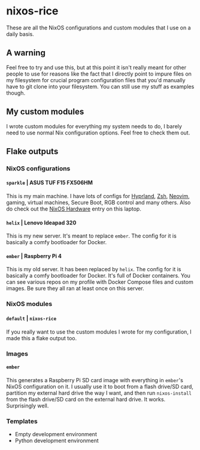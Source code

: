 <!-- vim: set fenc=utf-8 ts=2 sw=0 sts=0 sr et si tw=0 fdm=marker fmr={{{,}}}: -->
# nixos-rice
These are all the NixOS configurations and custom modules that I use on a daily basis.

<!-- {{{ A warning -->
## A warning
Feel free to try and use this, but at this point it isn't really meant for other people to use for reasons like the fact that I directly point to impure files on my filesystem for crucial program configuration files that you'd manually have to git clone into your filesystem. You can still use my stuff as examples though.
<!-- }}} -->

<!-- {{{ My custom modules -->
## My custom modules
I wrote custom modules for everything my system needs to do, I barely need to use normal Nix configuration options. Feel free to check them out.
<!-- }}} -->

<!-- {{{ Flake outputs -->
## Flake outputs
<!-- {{{ NixOS configurations -->
### NixOS configurations
<!-- {{{ sparkle -->
#### `sparkle` | ASUS TUF F15 FX506HM
This is my main machine. I have lots of configs for [Hyprland](https://github.com/Andy3153/hyprland-rice), [Zsh](https://github.com/Andy3153/andy3153-zshrc), [Neovim](https://github.com/Andy3153/andy3153-init.lua), gaming, virtual machines, Secure Boot, RGB control and many others. Also do check out the [NixOS Hardware](https://github.com/NixOS/nixos-hardware/tree/master/asus/fx506hm) entry on this laptop.
<!-- }}} -->

<!-- {{{ helix -->
#### `helix` | Lenovo Ideapad 320
This is my new server. It's meant to replace `ember`. The config for it is basically a comfy bootloader for Docker.
<!-- }}} -->

<!-- {{{ ember -->
#### `ember` | Raspberry Pi 4
This is my old server. It has been replaced by `helix`. The config for it is basically a comfy bootloader for Docker. It's full of Docker containers. You can see various repos on my profile with Docker Compose files and custom images. Be sure they all ran at least once on this server.
<!-- }}} -->
<!-- }}} -->

<!-- {{{ NixOS modules -->
### NixOS modules
<!-- {{{ nixos-rice -->
#### `default` | `nixos-rice`
If you really want to use the custom modules I wrote for my configuration, I made this a flake output too.
<!-- }}} -->
<!-- }}} -->

<!-- {{{ Images -->
### Images
<!-- {{{ ember -->
#### `ember`
This generates a Raspberry Pi SD card image with everything in `ember`'s NixOS configuration on it. I usually use it to boot from a flash drive/SD card, partition my external hard drive the way I want, and then run `nixos-install` from the flash drive/SD card on the external hard drive. It works. Surprisingly well.
<!-- }}} -->
<!-- }}} -->

<!-- {{{ Templates -->
### Templates
- Empty development environment
- Python development environment
<!-- }}} -->
